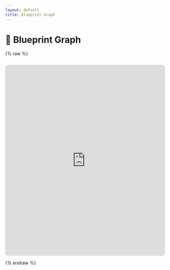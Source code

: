 ```yaml
---
layout: default
title: Blueprint Graph
---
```


# 📘 Blueprint Graph

{% raw %}
<iframe
  src="https://blueprintue.com/render/098hn006/"
  width="100%"
  height="600"
  frameborder="0"
  loading="lazy"
  style="border:1px solid #ccc; border-radius:8px; margin:1em 0;"
></iframe>
{% endraw %}
